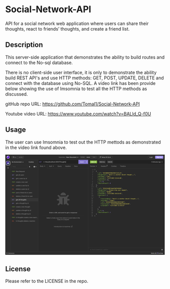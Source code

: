 # Social-Network-API
API for a social network web application where users can share their thoughts, react to friends’ thoughts, and create a friend list.

## Description
This server-side application that demonstrates the ability to build routes and connect to the No-sql database.

There is no client-side user interface, it is only to demonstrate the ability build REST API's and use HTTP methods: GET, POST, UPDATE, DELETE and connect with the database using No-SQL.
A video link has been provide below showing the use of Imsomnia to test all the HTTP methods as discussed.

gitHub repo URL: https://github.com/Tomal1/Social-Network-API

Youtube video URL: https://www.youtube.com/watch?v=BALld_Q-f0U

## Usage
The user can use Imsomnia to test out the HTTP mettods as demonstrated in the video link found above.

![alt text](./assets/socialAPI.png)

## License

Please refer to the LICENSE in the repo.
